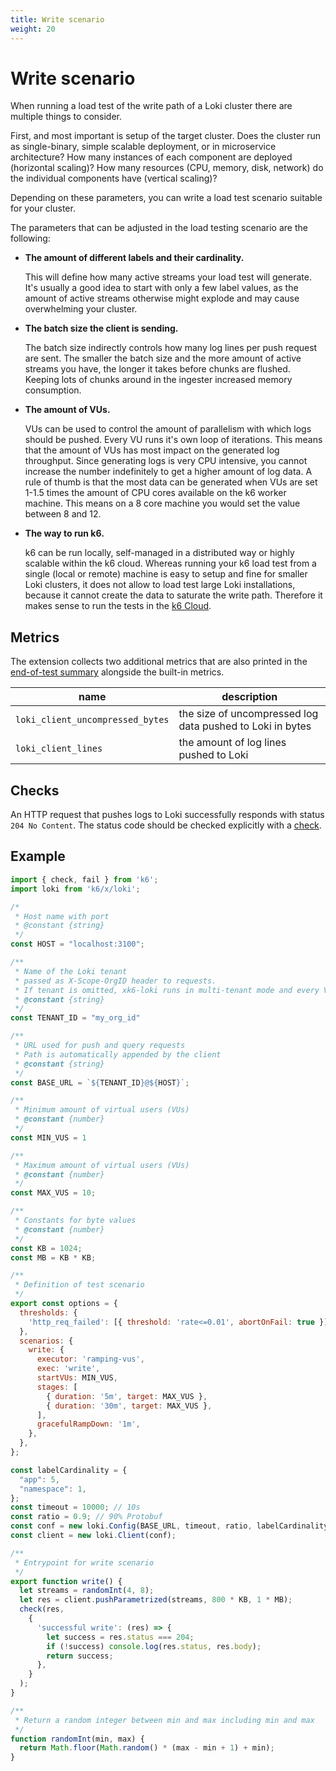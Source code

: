 ```yaml
---
title: Write scenario
weight: 20
---
```

# Write scenario

When running a load test of the write path of a Loki cluster there are multiple
things to consider.

First, and most important is setup of the target cluster. Does the cluster run
as single-binary, simple scalable deployment, or in microservice architecture?
How many instances of each component are deployed (horizontal scaling)? How
many resources (CPU, memory, disk, network) do the individual components have
(vertical scaling)?

Depending on these parameters, you can write a load test scenario suitable for
your cluster.

The parameters that can be adjusted in the load testing scenario are the
following:

* **The amount of different labels and their cardinality.**

  This will define how many active streams your load test will generate. It's
  usually a good idea to start with only a few label values, as the amount of
  active streams otherwise might explode and may cause overwhelming your
  cluster.

* **The batch size the client is sending.**

  The batch size indirectly controls how many log lines per push request are
  sent. The smaller the batch size and the more amount of active streams you
  have, the longer it takes before chunks are flushed. Keeping lots of chunks
  around in the ingester increased memory consumption.

* **The amount of VUs.**

  VUs can be used to control the amount of parallelism with which logs should
  be pushed. Every VU runs it's own loop of iterations. This means that the
  amount of VUs has most impact on the generated log throughput.
  Since generating logs is very CPU intensive, you cannot increase the number
  indefinitely to get a higher amount of log data. A rule of thumb is that the
  most data can be generated when VUs are set 1-1.5 times the amount of CPU
  cores available on the k6 worker machine. This means on a 8 core machine you
  would set the value between 8 and 12.

* **The way to run k6.**

  k6 can be run locally, self-managed in a distributed way or highly scalable
  within the k6 cloud. Whereas running your k6 load test from a single (local
  or remote) machine is easy to setup and fine for smaller Loki clusters, it
  does not allow to load test large Loki installations, because it cannot
  create the data to saturate the write path. Therefore it makes sense to run
  the tests in the [k6 Cloud](https://k6.io/cloud/).

## Metrics

The extension collects two additional metrics that are also printed in the
[end-of-test summary](https://k6.io/docs/results-visualization/end-of-test-summary/) alongside the built-in metrics.

| name | description |
| ---- | ----------- |
| `loki_client_uncompressed_bytes` | the size of uncompressed log data pushed to Loki in bytes |
| `loki_client_lines` | the amount of log lines pushed to Loki |

## Checks

An HTTP request that pushes logs to Loki successfully responds with status `204 No Content`. The status code should be checked explicitly with a [check](https://k6.io/docs/javascript-api/k6/check-val-sets-tags/).


## Example

```javascript
import { check, fail } from 'k6';
import loki from 'k6/x/loki';

/*
 * Host name with port
 * @constant {string}
 */
const HOST = "localhost:3100";

/**
 * Name of the Loki tenant
 * passed as X-Scope-OrgID header to requests.
 * If tenant is omitted, xk6-loki runs in multi-tenant mode and every VU will use its own ID.
 * @constant {string}
 */
const TENANT_ID = "my_org_id"

/**
 * URL used for push and query requests
 * Path is automatically appended by the client
 * @constant {string}
 */
const BASE_URL = `${TENANT_ID}@${HOST}`;

/**
 * Minimum amount of virtual users (VUs)
 * @constant {number}
 */
const MIN_VUS = 1

/**
 * Maximum amount of virtual users (VUs)
 * @constant {number}
 */
const MAX_VUS = 10;

/**
 * Constants for byte values
 * @constant {number}
 */
const KB = 1024;
const MB = KB * KB;

/**
 * Definition of test scenario
 */
export const options = {
  thresholds: {
    'http_req_failed': [{ threshold: 'rate<=0.01', abortOnFail: true }],
  },
  scenarios: {
    write: {
      executor: 'ramping-vus',
      exec: 'write',
      startVUs: MIN_VUS,
      stages: [
        { duration: '5m', target: MAX_VUS },
        { duration: '30m', target: MAX_VUS },
      ],
      gracefulRampDown: '1m',
    },
  },
};

const labelCardinality = {
  "app": 5,
  "namespace": 1,
};
const timeout = 10000; // 10s
const ratio = 0.9; // 90% Protobuf
const conf = new loki.Config(BASE_URL, timeout, ratio, labelCardinality);
const client = new loki.Client(conf);

/**
 * Entrypoint for write scenario
 */
export function write() {
  let streams = randomInt(4, 8);
  let res = client.pushParametrized(streams, 800 * KB, 1 * MB);
  check(res,
    {
      'successful write': (res) => {
        let success = res.status === 204;
        if (!success) console.log(res.status, res.body);
        return success;
      },
    }
  );
}

/**
 * Return a random integer between min and max including min and max
 */
function randomInt(min, max) {
  return Math.floor(Math.random() * (max - min + 1) + min);
}
```
